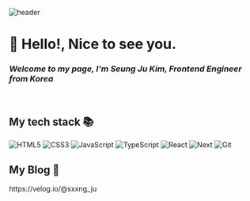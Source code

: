 ![header](https://capsule-render.vercel.app/api?type=waving&color=E3826C&height=250&section=header&text=SeungJu%20Kim&fontSize=40&animation=fadeIn&fontAlignY=38&desc=%20&descAlignY=62&descAlign=62)


<h1>🤗 Hello!, Nice to see you.</h1>

<p>
  <em>
    <h3>
    Welcome to my page, I'm Seung Ju Kim, Frontend Engineer from Korea
    </h3>
  </em>
</p>

<br />
<h2> My tech stack 📚 </h2>

![HTML5](https://img.shields.io/badge/-HTML5-F05032?style=for-the-badge&logo=html5&logoColor=ffffff)
![CSS3](https://img.shields.io/badge/-CSS3-007ACC?style=for-the-badge&logo=css3)
![JavaScript](https://img.shields.io/badge/-JavaScript-%23F7DF1C?style=for-the-badge&logo=javascript&logoColor=000000&labelColor=%23F7DF1C&color=%23FFCE5A)
![TypeScript](https://img.shields.io/badge/Typescript-3178C6?style=for-the-badge&logo=Typescript&logoColor=white)
![React](https://img.shields.io/badge/-React-222222?style=for-the-badge&logo=react)
![Next](https://img.shields.io/badge/Next.js-000000?style=for-the-badge&logo=Next.js&logoColor=white)
![Git](https://img.shields.io/badge/-Git-F05032?style=for-the-badge&logo=git&logoColor=ffffff)

<h2> My Blog 📖 </h2>
https://velog.io/@sxxng_ju
